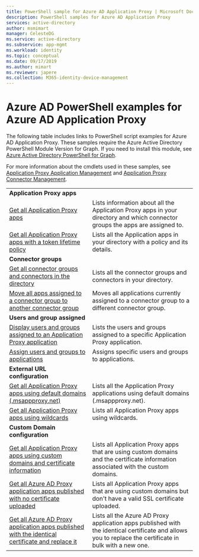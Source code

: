 ```yaml
---
title: PowerShell sample for Azure AD Application Proxy | Microsoft Docs
description: PowerShell samples for Azure AD Application Proxy
services: active-directory
author: msmimart
manager: CelesteDG
ms.service: active-directory
ms.subservice: app-mgmt
ms.workload: identity
ms.topic: conceptual
ms.date: 09/17/2019
ms.author: mimart
ms.reviewer: japere
ms.collection: M365-identity-device-management
---
```


# Azure AD PowerShell examples for Azure AD Application Proxy

The following table includes links to PowerShell script examples for Azure AD Application Proxy. These samples require the Azure Active Directory PowerShell Module Version for Graph. If you need to install this module, see [Azure Active Directory PowerShell for Graph](https://docs.microsoft.com/powershell/azure/active-directory/install-adv2?view=azureadps-2.0).

For more information about the cmdlets used in these samples, see [Application Proxy Application Management](https://docs.microsoft.com/en-us/powershell/module/azuread/?view=azureadps-2.0#application_proxy_application_management) and [Application Proxy Connector Management](https://docs.microsoft.com/en-us/powershell/module/azuread/?view=azureadps-2.0#application_proxy_connector_management).

| | |
|---|---|
|**Application Proxy apps**||
| [Get all Application Proxy apps](powershell-get-info-about-app-proxy-apps.md) | Lists information about all the Application Proxy apps in your directory and which connector groups the apps are assigned to. |
| [Get all Application Proxy apps with a token lifetime policy](powershell-get-all-apps-with-a-policy.md) | Lists all the Application apps in your directory with a policy and its details. |
|**Connector groups**||
| [Get all connector groups and connectors in the directory](powershell-get-all-connector-groups-and-connectors.md) | Lists all the connector groups and connectors in your directory. |
| [Move all apps assigned to a connector group to another connector group](powershell-move-apps-to-another-connector-group.md) | Moves all applications currently assigned to a connector group to a different connector group. |
|**Users and group assigned**||
| [Display users and groups assigned to an Application Proxy application](powershell-display-users-and-groups-of-an-app.md) | Lists the users and groups assigned to a specific Application Proxy application. |
| [Assign users and groups to applications](powershell-assign-users-and-groups-to-apps.md) | Assigns specific users and groups to applications. |
|**External URL configuration**||
| [Get all Application Proxy apps using default domains (.msappproxy.net)](powershell-get-all-default-domain-apps.md)  | Lists all the Application Proxy applications using default domains (.msappproxy.net). |
| [Get all Application Proxy apps using wildcards](powershell-get-all-wildcards-apps.md) | Lists all Application Proxy apps using wildcards. |
|**Custom Domain configuration**||
| [Get all Application Proxy apps using custom domains and certificate information](powershell-get-all-custom-domains-apps.md) | Lists all Application Proxy apps that are using custom domains and the certificate information associated with the custom domains. |
| [Get all Azure AD Proxy application apps published with no certificate uploaded](powershell-get-all-custom-domains-with-no-cert.md) | Lists all Application Proxy apps that are using custom domains but don't have a valid SSL certificate uploaded. |
| [Get all Azure AD Proxy application apps published with the identical certificate and replace it](powershell-get-all-custom-domain-app-and-replace-cert.md) | Lists all the Azure AD Proxy application apps published with the identical certificate and allows you to replace the certificate in bulk with a new one. |

